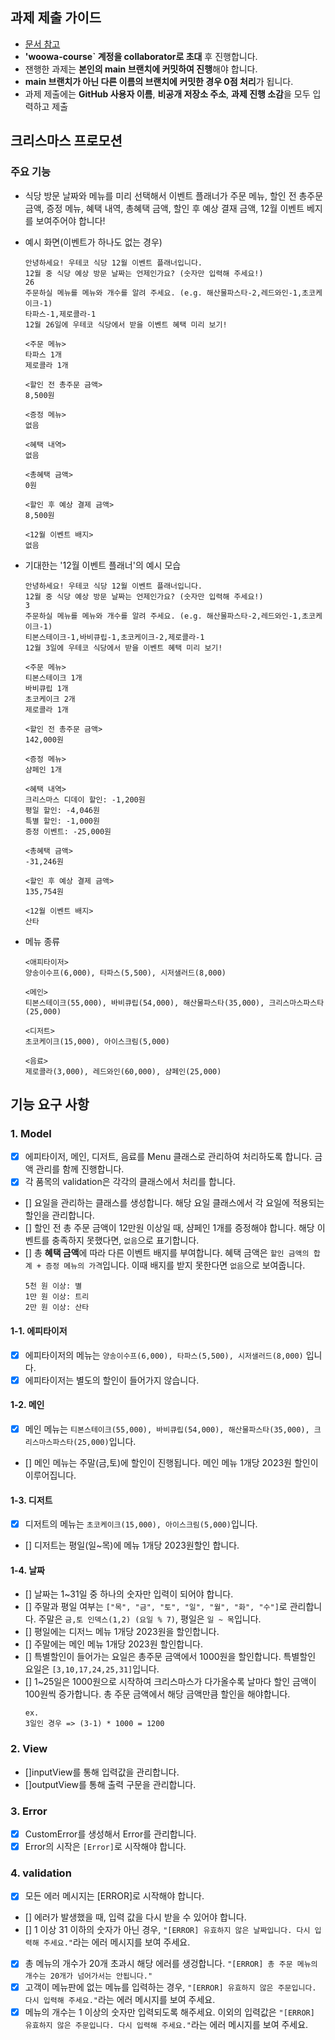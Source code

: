 ## 과제 제출 가이드 
- [문서 참고](https://docs.google.com/document/d/1cmg0VpPkuvdaetxwp4hnyyFC_G-1f2Gr8nIDYIWcKC8/preview)
- **'woowa-course` 계정을 collaborator로 초대** 후 진행합니다.
- 잰행한 과제는 **본인의 main 브랜치에 커밋하여 진행**해야 합니다. 
-  **main 브랜치가 아닌 다른 이름의 브랜치에 커밋한 경우 0점 처리**가 됩니다. 
- 과제 제출에는 **GitHub 사용자 이름**, **비공개 저장소 주소**, **과제 진행 소감**을 모두 입력하고 제출

## 크리스마스 프로모션
### 주요 기능 
- 식당 방문 날짜와 메뉴를 미리 선택해서 이벤트 플래너가 주문 메뉴, 할인 전 총주문 금액, 증정 메뉴, 혜택 내역, 총혜택 금액, 할인 후 예상 결재 금액, 12월 이벤트 베지를 보여주어야 합니다!

- 예시 화면(이벤트가 하나도 없는 경우)
    ```
    안녕하세요! 우테코 식당 12월 이벤트 플래너입니다.
    12월 중 식당 예상 방문 날짜는 언제인가요? (숫자만 입력해 주세요!)
    26 
    주문하실 메뉴를 메뉴와 개수를 알려 주세요. (e.g. 해산물파스타-2,레드와인-1,초코케이크-1)
    타파스-1,제로콜라-1 
    12월 26일에 우테코 식당에서 받을 이벤트 혜택 미리 보기!
    
    <주문 메뉴>
    타파스 1개
    제로콜라 1개

    <할인 전 총주문 금액>
    8,500원
    
    <증정 메뉴>
    없음
    
    <혜택 내역>
    없음
    
    <총혜택 금액>
    0원
    
    <할인 후 예상 결제 금액>
    8,500원
    
    <12월 이벤트 배지>
    없음
    ```

- 기대한는 '12월 이벤트 플래너'의 예시 모습
    ```
    안녕하세요! 우테코 식당 12월 이벤트 플래너입니다.
    12월 중 식당 예상 방문 날짜는 언제인가요? (숫자만 입력해 주세요!)
    3
    주문하실 메뉴를 메뉴와 개수를 알려 주세요. (e.g. 해산물파스타-2,레드와인-1,초코케이크-1)
    티본스테이크-1,바비큐립-1,초코케이크-2,제로콜라-1
    12월 3일에 우테코 식당에서 받을 이벤트 혜택 미리 보기!
    
    <주문 메뉴>
    티본스테이크 1개
    바비큐립 1개
    초코케이크 2개
    제로콜라 1개
    
    <할인 전 총주문 금액>
    142,000원
    
    <증정 메뉴>
    샴페인 1개
    
    <혜택 내역>
    크리스마스 디데이 할인: -1,200원
    평일 할인: -4,046원
    특별 할인: -1,000원
    증정 이벤트: -25,000원
    
    <총혜택 금액>
    -31,246원
    
    <할인 후 예상 결제 금액>
    135,754원
    
    <12월 이벤트 배지>
    산타
    ```

- 메뉴 종류
    ```
    <애피타이저>
    양송이수프(6,000), 타파스(5,500), 시저샐러드(8,000)

    <메인>
    티본스테이크(55,000), 바비큐립(54,000), 해산물파스타(35,000), 크리스마스파스타(25,000)

    <디저트>
    초코케이크(15,000), 아이스크림(5,000)

    <음료>
    제로콜라(3,000), 레드와인(60,000), 샴페인(25,000)
    ```

## 기능 요구 사항 

### 1. Model
- [x] 에피타이저, 메인, 디저트, 음료를 Menu 클래스로 관리하여 처리하도록 합니다. 금액 관리를 함께 진행합니다. 
- [X] 각 품목의 validation은 각각의 클래스에서 처리를 합니다. 
- [] 요일을 관리하는 클래스를 생성합니다. 해당 요일 클래스에서 각 요일에 적용되는 할인을 관리합니다.
- [] 할인 전 총 주문 금액이 12만원 이상일 때, 샴페인 1개를 증정해야 합니다. 해당 이벤트를 충족하지 못했다면, `없음`으로 표기합니다. 
- [] 총 **혜택 금액**에 따라 다른 이벤트 배지를 부여합니다. 혜택 금액은 `할인 금액의 합계 + 증정 메뉴의 가격`입니다. 이때 배지를 받지 못한다면 `없음`으로 보여줍니다.
    ```
    5천 원 이상: 별
    1만 원 이상: 트리
    2만 원 이상: 산타
    ```

#### 1-1. 에피타이저
- [x] 에피타이저의 메뉴는 `양송이수프(6,000), 타파스(5,500), 시저샐러드(8,000)` 입니다. 
- [x] 에피타이저는 별도의 할인이 들어가지 않습니다. 

#### 1-2. 메인 
- [x] 메인 메뉴는 `티본스테이크(55,000), 바비큐립(54,000), 해산물파스타(35,000), 크리스마스파스타(25,000)`입니다.
- [] 메인 메뉴는 주말(금,토)에 할인이 진행됩니다. 메인 메뉴 1개당 2023원 할인이 이루어집니다.

#### 1-3. 디저트
- [x] 디저트의 메뉴는 `초코케이크(15,000), 아이스크림(5,000)`입니다. 
- [] 디저트는 평일(일~목)에 메뉴 1개당 2023원할인 합니다. 

#### 1-4. 날짜
- [] 날짜는 1~31일 중 하나의 숫자만 입력이 되어야 합니다. 
- [] 주말과 평일 여부는 `["목", "금", "토", "일", "월", "화", "수"]`로 관리합니다. 
주말은 `금,토 인덱스(1,2) (요일 % 7)`, 평일은 `일 ~ 목`입니다.
- [] 평일에는 디저느 메뉴 1개당 2023원을 할인합니다. 
- [] 주말에는 메인 메뉴 1개당 2023원 할인합니다.
- [] 특별할인이 들어가는 요일은 총주문 금액에서 1000원을 할인합니다.
특별할인 요일은 `[3,10,17,24,25,31]`입니다. 
- [] 1~25일은 1000원으로 시작하여 크리스마스가 다가올수록 날마다 할인 금액이 100원씩 증가합니다. 총 주문 금액에서 해당 금액만큼 할인을 해야합니다. 
    ```
    ex.
    3일인 경우 => (3-1) * 1000 = 1200
    ```

### 2. View
- []inputView를 통해 입력값을 관리합니다. 
- []outputView를 통해 출력 구문을 관리합니다. 

### 3. Error
- [x] CustomError를 생성해서 Error를 관리합니다. 
- [x] Error의 시작은 `[Error]`로 시작해야 합니다.

### 4. validation 
- [x] 모든 에러 메시지는 [ERROR]로 시작해야 합니다.
- [] 에러가 발생했을 때, 입력 값을 다시 받을 수 있어야 합니다. 
- [] 1 이상 31 이하의 숫자가 아닌 경우, `"[ERROR] 유효하지 않은 날짜입니다. 다시 입력해 주세요."`라는 에러 메시지를 보여 주세요.
- [x] 총 메뉴의 개수가 20개 초과시 해당 에러를 생겅합니다. `"[ERROR] 총 주문 메뉴의 개수는 20개가 넘어가서는 안됩니다."`
- [x] 고객이 메뉴판에 없는 메뉴를 입력하는 경우, `"[ERROR] 유효하지 않은 주문입니다. 다시 입력해 주세요."`라는 에러 메시지를 보여 주세요.
- [x] 메뉴의 개수는 1 이상의 숫자만 입력되도록 해주세요. 이외의 입력값은 `"[ERROR] 유효하지 않은 주문입니다. 다시 입력해 주세요."`라는 에러 메시지를 보여 주세요.